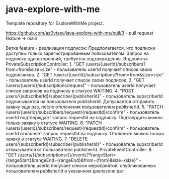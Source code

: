 # java-explore-with-me
Template repository for ExploreWithMe project.

https://github.com/az0vtsev/java-explore-with-me/pull/3 - pull request feature -> main

Ветка feature - реализация подписок:
    Предполагается, что подписки доступны только зарегистрированным пользователям.
    Запрос на подписку односторонний, требуется подтверждение.
    Эндпоинты:
    PrivateSubscriptionController:
    1. "GET /users/{userId}/subscribers?from=from&size=size" - пользователь userId получает список своих подписчиков.
    2. "GET /users/{userId}/subscriptions?from=from&size=size" - пользователь userId получает список своих подписок.
    3. "GET /users/{userId}/subscriptions/request" - пользователь userId получает список запросов на подписку
    в статусе WAITING.
    4. "POST users/{subscriberId}/subscribe/{publisherId}" - пользователь subscriberId подписывается 
    на пользователя publisherId. Допускается отправить заявку еще раз, после отклонения пользователем publisherId.
    5. "PATCH /users/{userId}/subscribers/request/{requestId}/confirm" - пользователь userId подтверждает
    запрос requestId на подписку. Подтвердить можно только заявку в статусе WAITING.
    6. "PATCH /users/{userId}/subscribers/request/{requestId}/confirm" - пользователь userId отклоняет
    запрос requestId на подписку. Отклонить можно только заявку в статусе WAITING.
    7. "DELETE users/{subscriberId}/subscribe/{publisherId}" - пользователь subscriberId отписывается
    от пользователя publisherId.
    PrivateEventController:
    8. "GET /users/{}/subscriptions/{}/events??rangeStart={rangeStart}&rangeEnd={rangeEnd}&from={from}&size={size}" - 
    пользователь userId получает список мероприятий, опубликованных пользователем publisherId в указанном диапазоне дат.